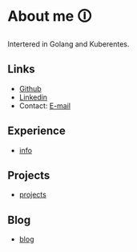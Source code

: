 # About me 🛈

Intertered in Golang and Kuberentes.

## Links

* [Github](https://github.com/jnuho)
* [Linkedin](https://linkedin.com/in/jun-ho-lee-047166273)
* Contact: [E-mail](mailto:hientran@clientdiary.com?subject=Test)

## Experience

* [info](experience)

## Projects

* [projects](projects)

## Blog

* [blog](blog)

